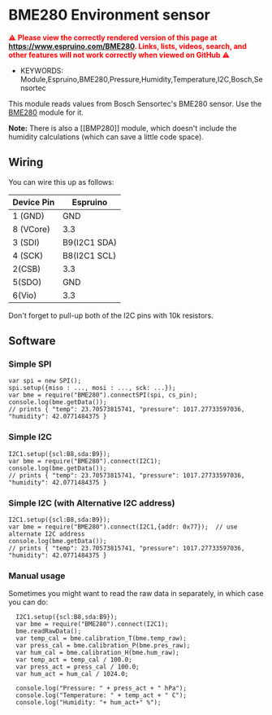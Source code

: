 <!--- Copyright (c) 2015 Masafumi Okada. See the file LICENSE for copying permission. -->
BME280 Environment sensor
=========================

<span style="color:red">:warning: **Please view the correctly rendered version of this page at https://www.espruino.com/BME280. Links, lists, videos, search, and other features will not work correctly when viewed on GitHub** :warning:</span>

* KEYWORDS: Module,Espruino,BME280,Pressure,Humidity,Temperature,I2C,Bosch,Sensortec

This module reads values from Bosch Sensortec's BME280 sensor. Use the [BME280](/modules/BME280.js) module for it.

**Note:** There is also a [[BMP280]] module, which doesn't include the humidity calculations (which can save a little code space).

Wiring
------

You can wire this up as follows:

| Device Pin | Espruino     |
| ---------- | ------------ |
| 1 (GND)    | GND          |
| 8 (VCore)  | 3.3          |
| 3 (SDI)    | B9(I2C1 SDA) |
| 4 (SCK)    | B8(I2C1 SCL) |
| 2(CSB)   | 3.3|
| 5(SDO)  | GND|
| 6(Vio)   | 3.3|

Don't forget to pull-up both of the I2C pins with 10k resistors.

Software
-------

### Simple SPI

```
var spi = new SPI();
spi.setup({miso : ..., mosi : ..., sck: ...});
var bme = require("BME280").connectSPI(spi, cs_pin);
console.log(bme.getData());
// prints { "temp": 23.70573815741, "pressure": 1017.27733597036, "humidity": 42.0771484375 }
```

### Simple I2C

```
I2C1.setup({scl:B8,sda:B9});
var bme = require("BME280").connect(I2C1);
console.log(bme.getData());
// prints { "temp": 23.70573815741, "pressure": 1017.27733597036, "humidity": 42.0771484375 }
```

### Simple I2C (with Alternative I2C address)

```
I2C1.setup({scl:B8,sda:B9});
var bme = require("BME280").connect(I2C1,{addr: 0x77});  // use alternate I2C address
console.log(bme.getData());
// prints { "temp": 23.70573815741, "pressure": 1017.27733597036, "humidity": 42.0771484375 }
```

### Manual usage

Sometimes you might want to read the raw data in separately,
in which case you can do:

```
  I2C1.setup({scl:B8,sda:B9});
  var bme = require("BME280").connect(I2C1);
  bme.readRawData();
  var temp_cal = bme.calibration_T(bme.temp_raw);
  var press_cal = bme.calibration_P(bme.pres_raw);
  var hum_cal = bme.calibration_H(bme.hum_raw);
  var temp_act = temp_cal / 100.0;
  var press_act = press_cal / 100.0;
  var hum_act = hum_cal / 1024.0;

  console.log("Pressure: " + press_act + " hPa");
  console.log("Temperature: " + temp_act + " C");
  console.log("Humidity: "+ hum_act+" %");
```
